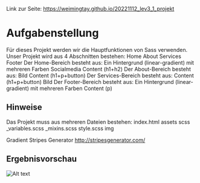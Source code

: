 Link zur Seite: https://weimingtay.github.io/20221112_lev3_1_projekt

# Aufgabenstellung

Für dieses Projekt werden wir die Hauptfunktionen von Sass verwenden.
Unser Projekt wird aus 4 Abschnitten bestehen:
Home
About
Services
Footer
Der Home-Bereich besteht aus:
Ein Hintergrund (linear-gradient) mit mehreren Farben
Socialmedia
Content (h1+h2)
Der About-Bereich besteht aus:
Bild
Content (h1+p+button)
Der Services-Bereich besteht aus:
Content (h1+p+button)
Bild
Der Footer-Bereich besteht aus:
Ein Hintergrund (linear-gradient) mit mehreren Farben
Content (p)

## Hinweise

Das Projekt muss aus mehreren Dateien bestehen:
index.html
assets
scss	
_variables.scss
_mixins.scss
style.scss
img

Gradient Stripes Generator http://stripesgenerator.com/

## Ergebnisvorschau

![Alt text](assets/img/Bildschirm%C2%ADfoto%202022-11-12%20um%2015.46.04.png)

